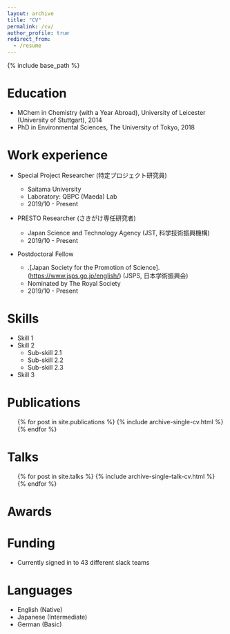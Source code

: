 ```yaml
---
layout: archive
title: "CV"
permalink: /cv/
author_profile: true
redirect_from:
  - /resume
---
```


{% include base_path %}

Education
======
* MChem in Chemistry (with a Year Abroad), University of Leicester (University of Stuttgart), 2014
* PhD in Environmental Sciences, The University of Tokyo, 2018

Work experience
======
* Special Project Researcher (特定プロジェクト研究員)
  * Saitama University
  * Laboratory: QBPC (Maeda) Lab
  * 2019/10 - Present

* PRESTO Researcher (さきがけ専任研究者)
  * Japan Science and Technology Agency (JST, 科学技術振興機構)
  * 2019/10 - Present
  
* Postdoctoral Fellow
  * .[Japan Society for the Promotion of Science].(https://www.jsps.go.jp/english/) (JSPS, 日本学術振興会)
  * Nominated by The Royal Society
  * 2019/10 - Present
 
  
Skills
======
* Skill 1
* Skill 2
  * Sub-skill 2.1
  * Sub-skill 2.2
  * Sub-skill 2.3
* Skill 3

Publications
======
  <ul>{% for post in site.publications %}
    {% include archive-single-cv.html %}
  {% endfor %}</ul>
  
Talks
======
  <ul>{% for post in site.talks %}
    {% include archive-single-talk-cv.html %}
  {% endfor %}</ul>
  
Awards
======

  
Funding
======
* Currently signed in to 43 different slack teams

Languages
======
* English (Native)
* Japanese (Intermediate)
* German (Basic)
